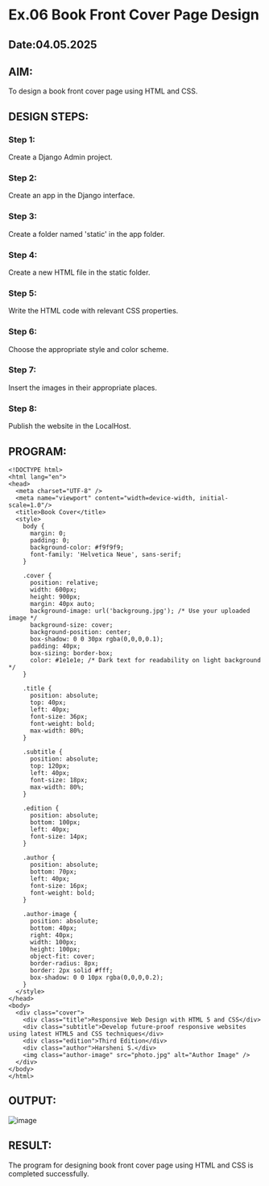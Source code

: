 # Ex.06 Book Front Cover Page Design
## Date:04.05.2025

## AIM:
To design a book front cover page using HTML and CSS.

## DESIGN STEPS:

### Step 1:
Create a Django Admin project.

### Step 2:
Create an app in the Django interface.

### Step 3:
Create a folder named 'static' in the app folder.

### Step 4:
Create a new HTML file in the static folder.

### Step 5:
Write the HTML code with relevant CSS properties.

### Step 6:
Choose the appropriate style and color scheme.

### Step 7:
Insert the images in their appropriate places.

### Step 8:
Publish the website in the LocalHost.

## PROGRAM:
```
<!DOCTYPE html>
<html lang="en">
<head>
  <meta charset="UTF-8" />
  <meta name="viewport" content="width=device-width, initial-scale=1.0"/>
  <title>Book Cover</title>
  <style>
    body {
      margin: 0;
      padding: 0;
      background-color: #f9f9f9;
      font-family: 'Helvetica Neue', sans-serif;
    }

    .cover {
      position: relative;
      width: 600px;
      height: 900px;
      margin: 40px auto;
      background-image: url('backgroung.jpg'); /* Use your uploaded image */
      background-size: cover;
      background-position: center;
      box-shadow: 0 0 30px rgba(0,0,0,0.1);
      padding: 40px;
      box-sizing: border-box;
      color: #1e1e1e; /* Dark text for readability on light background */
    }

    .title {
      position: absolute;
      top: 40px;
      left: 40px;
      font-size: 36px;
      font-weight: bold;
      max-width: 80%;
    }

    .subtitle {
      position: absolute;
      top: 120px;
      left: 40px;
      font-size: 18px;
      max-width: 80%;
    }

    .edition {
      position: absolute;
      bottom: 100px;
      left: 40px;
      font-size: 14px;
    }

    .author {
      position: absolute;
      bottom: 70px;
      left: 40px;
      font-size: 16px;
      font-weight: bold;
    }

    .author-image {
      position: absolute;
      bottom: 40px;
      right: 40px;
      width: 100px;
      height: 100px;
      object-fit: cover;
      border-radius: 8px;
      border: 2px solid #fff;
      box-shadow: 0 0 10px rgba(0,0,0,0.2);
    }
  </style>
</head>
<body>
  <div class="cover">
    <div class="title">Responsive Web Design with HTML 5 and CSS</div>
    <div class="subtitle">Develop future-proof responsive websites using latest HTML5 and CSS techniques</div>
    <div class="edition">Third Edition</div>
    <div class="author">Harsheni S.</div>
    <img class="author-image" src="photo.jpg" alt="Author Image" />
  </div>
</body>
</html>

```


## OUTPUT:

![image](https://github.com/user-attachments/assets/139ff5c2-4d0a-4fc2-bd4a-1fbf785cbb47)


## RESULT:
The program for designing book front cover page using HTML and CSS is completed successfully.
